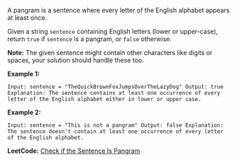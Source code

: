 A pangram is a sentence where every letter of the English alphabet appears at least once.

Given a string `sentence` containing English letters (lower or upper-case), return `true` if `sentence` is a pangram, or `false` otherwise.

**Note:** The given sentence might contain other characters like digits or spaces, your solution should handle these too.

**Example 1:**

`Input: sentence = "TheQuickBrownFoxJumpsOverTheLazyDog"
Output: true
Explanation: The sentence contains at least one occurrence of every letter of the English alphabet either in lower or upper case.
`

**Example 2:**

`Input: sentence = "This is not a pangram"
Output: false
Explanation: The sentence doesn't contain at least one occurrence of every letter of the English alphabet.`


**LeetCode:**
[Check if the Sentence Is Pangram](https://leetcode.com/problems/check-if-the-sentence-is-pangram/description/)